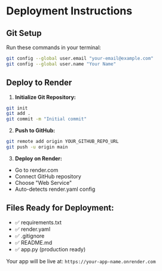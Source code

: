 # Deployment Instructions

## Git Setup
Run these commands in your terminal:

```bash
git config --global user.email "your-email@example.com"
git config --global user.name "Your Name"
```

## Deploy to Render

1. **Initialize Git Repository:**
```bash
git init
git add .
git commit -m "Initial commit"
```

2. **Push to GitHub:**
```bash
git remote add origin YOUR_GITHUB_REPO_URL
git push -u origin main
```

3. **Deploy on Render:**
- Go to render.com
- Connect GitHub repository
- Choose "Web Service"
- Auto-detects render.yaml config

## Files Ready for Deployment:
- ✅ requirements.txt
- ✅ render.yaml
- ✅ .gitignore
- ✅ README.md
- ✅ app.py (production ready)

Your app will be live at: `https://your-app-name.onrender.com`